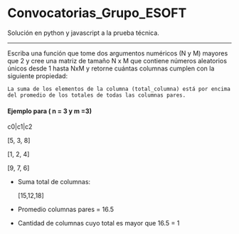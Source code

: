# Convocatorias_Grupo_ESOFT

Solución en python y javascript a la prueba técnica.

----------------------------------------------------------

Escriba una función que tome dos argumentos numéricos (N y M) mayores que 2 y cree una matriz de tamaño N x M que contiene números aleatorios únicos desde 1 hasta NxM y retorne cuántas columnas cumplen con la siguiente propiedad:

`
La suma de los elementos de la columna (total_columna) está por encima del promedio de los totales de todas las columnas pares.
`

#### Ejemplo para ( n = 3 y m =3)

c0|c1|c2

[5, 3, 8]
&nbsp;

[1, 2, 4]
&nbsp;

[9, 7, 6]

+ Suma total de columnas:

	[15,12,18]


+ Promedio columnas pares = 16.5

+ Cantidad de columnas cuyo total es mayor que 16.5 = 1
